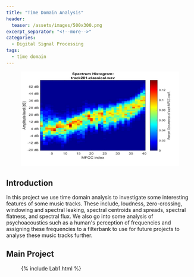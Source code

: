 ```yaml
---
title: "Time Domain Analysis"
header:
  teaser: /assets/images/500x300.png
excerpt_separator: "<!--more-->"
categories:
  - Digital Signal Processing
tags:
  - time domain
---
```


<figure>
	<a href="/assets/images/500x300.png"><img src="/assets/images/500x300.png"></a>
</figure>

## Introduction
In this project we use time domain analysis to investigate some interesting features of some music tracks. These include, loudness, zero-crossing, windowing and spectral leaking, spectral centroids and spreads, spectral flatness, and spectral flux. We also go into some analysis of psychoacoustics such as a human's perception of frequencies and assigning these frequencies to a filterbank to use for future projects to analyse these music tracks further. 

## Main Project

<figure>
{% include Lab1.html %}
</figure>
